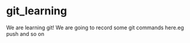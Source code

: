 # git_learning
We are learning git!
We are going to record some git commands here.eg push and so on
